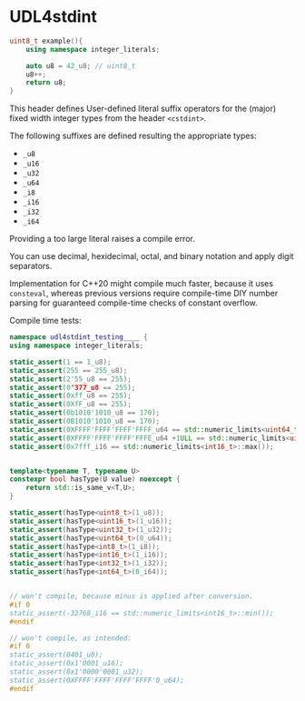 # UDL4stdint

```C++
uint8_t example(){
	using namespace integer_literals;

	auto u8 = 42_u8; // uint8_t
	u8++;
	return u8;
}
```


This header defines User-defined literal suffix operators for the (major) fixed width integer types from the header `<cstdint>`.
	
The following suffixes are defined resulting the appropriate types:

* `_u8`
* `_u16`
* `_u32`
* `_u64`
* `_i8`
* `_i16`
* `_i32`
* `_i64`

Providing a too large literal raises a compile error. 

You can use decimal, hexidecimal, octal, and binary notation and apply digit separators.

Implementation for C++20 might compile much faster, because it uses `consteval`, whereas previous versions require compile-time DIY number parsing for guaranteed compile-time checks of constant overflow.

Compile time tests:
```C++
namespace udl4stdint_testing____ {
using namespace integer_literals;

static_assert(1 == 1_u8);
static_assert(255 == 255_u8);
static_assert(2'55_u8 == 255);
static_assert(0'377_u8 == 255);
static_assert(0xff_u8 == 255);
static_assert(0XfF_u8 == 255);
static_assert(0b1010'1010_u8 == 170);
static_assert(0B1010'1010_u8 == 170);
static_assert(0XFFFF'FFFF'FFFF'FFFF_u64 == std::numeric_limits<uint64_t>::max());
static_assert(0XFFFF'FFFF'FFFF'FFFE_u64 +1ULL == std::numeric_limits<uint64_t>::max());
static_assert(0x7fff_i16 == std::numeric_limits<int16_t>::max());


template<typename T, typename U>
constexpr bool hasType(U value) noexcept {
	return std::is_same_v<T,U>;
}

static_assert(hasType<uint8_t>(1_u8));
static_assert(hasType<uint16_t>(1_u16));
static_assert(hasType<uint32_t>(1_u32));
static_assert(hasType<uint64_t>(0_u64));
static_assert(hasType<int8_t>(1_i8));
static_assert(hasType<int16_t>(1_i16));
static_assert(hasType<int32_t>(1_i32));
static_assert(hasType<int64_t>(0_i64));


// won't compile, because minus is applied after conversion.
#if 0
static_assert(-32768_i16 == std::numeric_limits<int16_t>::min());
#endif

// won't compile, as intended:
#if 0
static_assert(0401_u8);
static_assert(0x1'0001_u16);
static_assert(0x1'0000'0001_u32);
static_assert(0XFFFF'FFFF'FFFF'FFFF'0_u64);
#endif

```
